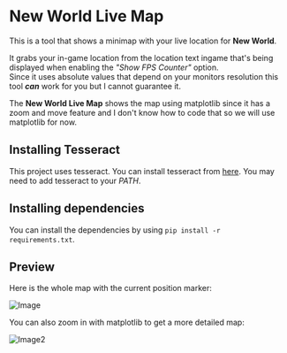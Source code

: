 # New World Live Map

This is a tool that shows a minimap with your live location for **New World**.

It grabs your in-game location from the location text ingame that's being displayed when enabling the *"Show FPS Counter"* option.  
Since it uses absolute values that depend on your monitors resolution this tool ***can*** work for you but I cannot guarantee it.

The **New World Live Map** shows the map using matplotlib since it has a zoom and move feature and I don't know how to code that so we will use matplotlib for now.


## Installing Tesseract

This project uses tesseract. You can install tesseract from [here](https://github.com/UB-Mannheim/tesseract/wiki).
You may need to add tesseract to your *PATH*.


## Installing dependencies

You can install the dependencies by using ```pip install -r requirements.txt```.


## Preview

Here is the whole map with the current position marker:

![Image](https://user-images.githubusercontent.com/61794769/137268466-ff75e324-27a0-4b77-8cd9-62c9bdaf9945.png)

You can also zoom in with matplotlib to get a more detailed map:

![Image2](https://user-images.githubusercontent.com/61794769/137268559-69444f7b-f1d3-4329-8319-726aca9d8e7f.png)
